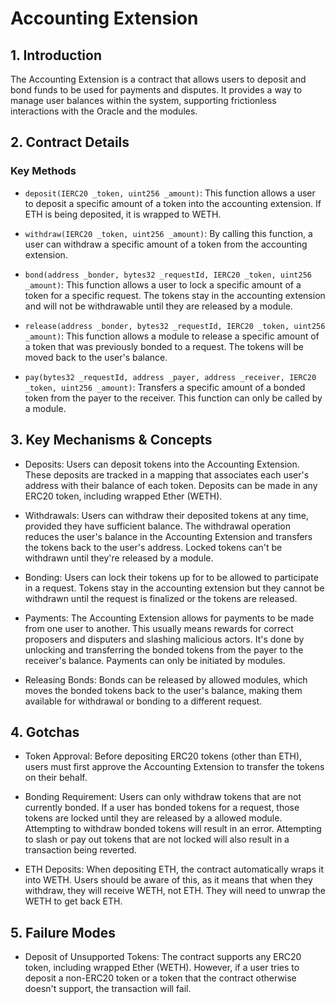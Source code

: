 # Accounting Extension

## 1. Introduction

The Accounting Extension is a contract that allows users to deposit and bond funds to be used for payments and disputes. It provides a way to manage user balances within the system, supporting frictionless interactions with the Oracle and the modules.

## 2. Contract Details

### Key Methods

- `deposit(IERC20 _token, uint256 _amount)`: This function allows a user to deposit a specific amount of a token into the accounting extension. If ETH is being deposited, it is wrapped to WETH.

- `withdraw(IERC20 _token, uint256 _amount)`: By calling this function, a user can withdraw a specific amount of a token from the accounting extension.

- `bond(address _bonder, bytes32 _requestId, IERC20 _token, uint256 _amount)`: This function allows a user to lock a specific amount of a token for a specific request. The tokens stay in the accounting extension and will not be withdrawable until they are released by a module.

- `release(address _bonder, bytes32 _requestId, IERC20 _token, uint256 _amount)`: This function allows a module to release a specific amount of a token that was previously bonded to a request. The tokens will be moved back to the user's balance.

- `pay(bytes32 _requestId, address _payer, address _receiver, IERC20 _token, uint256 _amount)`: Transfers a specific amount of a bonded token from the payer to the receiver. This function can only be called by a module.

## 3. Key Mechanisms & Concepts

- Deposits: Users can deposit tokens into the Accounting Extension. These deposits are tracked in a mapping that associates each user's address with their balance of each token. Deposits can be made in any ERC20 token, including wrapped Ether (WETH).

- Withdrawals: Users can withdraw their deposited tokens at any time, provided they have sufficient balance. The withdrawal operation reduces the user's balance in the Accounting Extension and transfers the tokens back to the user's address. Locked tokens can't be withdrawn until they're released by a module.

- Bonding: Users can lock their tokens up for to be allowed to participate in a request. Tokens stay in the accounting extension but they cannot be withdrawn until the request is finalized or the tokens are released.

- Payments: The Accounting Extension allows for payments to be made from one user to another. This usually means rewards for correct proposers and disputers and slashing malicious actors. It's done by unlocking and transferring the bonded tokens from the payer to the receiver's balance. Payments can only be initiated by modules.

- Releasing Bonds: Bonds can be released by allowed modules, which moves the bonded tokens back to the user's balance, making them available for withdrawal or bonding to a different request.

## 4. Gotchas

- Token Approval: Before depositing ERC20 tokens (other than ETH), users must first approve the Accounting Extension to transfer the tokens on their behalf.

- Bonding Requirement: Users can only withdraw tokens that are not currently bonded. If a user has bonded tokens for a request, those tokens are locked until they are released by a allowed module. Attempting to withdraw bonded tokens will result in an error. Attempting to slash or pay out tokens that are not locked will also result in a transaction being reverted.

- ETH Deposits: When depositing ETH, the contract automatically wraps it into WETH. Users should be aware of this, as it means that when they withdraw, they will receive WETH, not ETH. They will need to unwrap the WETH to get back ETH.

## 5. Failure Modes

- Deposit of Unsupported Tokens: The contract supports any ERC20 token, including wrapped Ether (WETH). However, if a user tries to deposit a non-ERC20 token or a token that the contract otherwise doesn't support, the transaction will fail.
